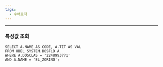 ```yaml
---
tags:
  - 수배로직
---
```

---


### 특성값 조회
```
SELECT A.NAME AS CODE, A.TIT AS VAL
FROM HDEL_SYSTEM.DOSFLD A  
WHERE A.DOSCLAS = '2248993771'
AND A.NAME = 'EL_ZORINO';
```